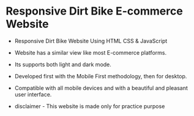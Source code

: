 # Responsive Dirt Bike E-commerce Website

- Responsive Dirt Bike Website Using HTML CSS & JavaScript
- Website has a similar view like most E-commerce platforms.
- Its supports both light and dark mode.
- Developed first with the Mobile First methodology, then for desktop.
- Compatible with all mobile devices and with a beautiful and pleasant user interface.

- disclaimer - This website is made only for practice purpose

